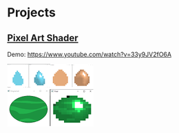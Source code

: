 <!--
**MariamFahmy/MariamFahmy** is a ✨ _special_ ✨ repository because its `README.md` (this file) appears on your GitHub profile.
Here are some ideas to get you started:
- 🔭 I’m currently working on ...
- 🌱 I’m currently learning ...
- 👯 I’m looking to collaborate on ...
- 🤔 I’m looking for help with ...
- 💬 Ask me about ...
- 📫 How to reach me: ...
- 😄 Pronouns: ...
- ⚡ Fun fact: ...
-->
# Projects

## [Pixel Art Shader](https://github.com/MariamFahmy/pixel-art-shader)
Demo: https://www.youtube.com/watch?v=33y9JV2fO6A

![program results](https://github.com/MariamFahmy/pixel-art-shader/blob/main/program_results.png "https://github.com/MariamFahmy/pixel-art-shader)https://github.com/MariamFahmy/pixel-art-shader")

